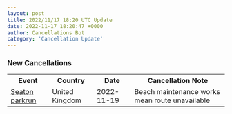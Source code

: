 ```yaml
---
layout: post
title: 2022/11/17 18:20 UTC Update
date: 2022-11-17 18:20:47 +0000
author: Cancellations Bot
category: 'Cancellation Update'
---
```


<h3>New Cancellations</h3>
<div class='hscrollable'>
<table style='width: 100%'>
    <tr>
        <th>Event</th>
        <th>Country</th>
        <th>Date</th>
        <th>Cancellation Note</th>
    </tr>
    <tr>
        <td><a href="https://www.parkrun.org.uk/seaton">Seaton parkrun</a></td>
        <td>United Kingdom</td>
        <td>2022-11-19</td>
        <td>Beach maintenance works mean route unavailable</td>
    </tr>
</table>
</div>
